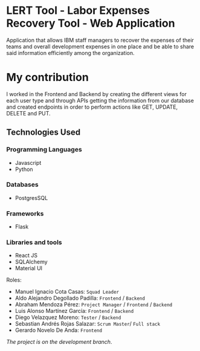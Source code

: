 # LERT Tool - Labor Expenses Recovery Tool  - Web Application
Application that allows IBM staff managers to recover the expenses of their teams and overall development expenses in one place and be able to share said information efficiently among the organization.

# My contribution
I worked in the Frontend and Backend by creating the different views for each user type and through APIs getting the information from our database and created endpoints in order to perform actions like GET, UPDATE, DELETE and PUT. 

Technologies Used
---------------
### Programming Languages
- Javascript
- Python

### Databases
- PostgresSQL

### Frameworks
- Flask

### Libraries and tools
- React JS
- SQLAlchemy
- Material UI

Roles:

- Manuel Ignacio Cota Casas: `Squad Leader`
- Aldo Alejandro Degollado Padilla: `Frontend` / `Backend`
- Abraham Mendoza Pérez: `Project Manager` / `Frontend` / `Backend`
- Luis Alonso Martínez García: `Frontend` / `Backend`
- Diego Velazquez Moreno: `Tester` / `Backend`
- Sebastian Andrés Rojas Salazar: `Scrum Master`/ `Full stack`
- Gerardo Novelo De Anda:  `Frontend`

*The project is on the development branch*.




